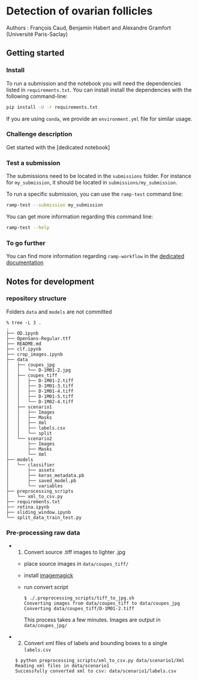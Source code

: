 # Detection of ovarian follicles


Authors : François Caud, Benjamin Habert and Alexandre Gramfort (Université Paris-Saclay)


## Getting started

### Install

To run a submission and the notebook you will need the dependencies listed
in `requirements.txt`. You can install install the dependencies with the
following command-line:

```bash
pip install -U -r requirements.txt
```

If you are using `conda`, we provide an `environment.yml` file for similar
usage.

### Challenge description

Get started with the [dedicated notebook]


### Test a submission

The submissions need to be located in the `submissions` folder. For instance
for `my_submission`, it should be located in `submissions/my_submission`.

To run a specific submission, you can use the `ramp-test` command line:

```bash
ramp-test --submission my_submission
```

You can get more information regarding this command line:

```bash
ramp-test --help
```

### To go further

You can find more information regarding `ramp-workflow` in the
[dedicated documentation](https://paris-saclay-cds.github.io/ramp-docs/ramp-workflow/stable/using_kits.html)


## Notes for development


### repository structure

Folders `data` and `models` are not committed

```
% tree -L 3 .
.
├── OD.ipynb
├── OpenSans-Regular.ttf
├── README.md
├── clf.ipynb
├── crop_images.ipynb
├── data
│   ├── coupes_jpg
│   │   └── D-1M01-2.jpg
│   ├── coupes_tiff
│   │   ├── D-1M01-2.tiff
│   │   ├── D-1M01-3.tiff
│   │   ├── D-1M01-4.tiff
│   │   ├── D-1M01-5.tiff
│   │   └── D-1M02-4.tiff
│   ├── scenario1
│   │   ├── Images
│   │   ├── Masks
│   │   ├── Xml
│   │   ├── labels.csv
│   │   └── split
│   └── scenario2
│       ├── Images
│       ├── Masks
│       └── Xml
├── models
│   └── classifier
│       ├── assets
│       ├── keras_metadata.pb
│       ├── saved_model.pb
│       └── variables
├── preprocessing_scripts
│   └── xml_to_csv.py
├── requirements.txt
├── retina.ipynb
├── sliding_window.ipynb
└── split_data_train_test.py
```

### Pre-processing raw data


- 1. Convert source .tiff images to lighter .jpg

    - place source images in `data/coupes_tiff/`
    - install [imagemagick](https://imagemagick.org/index.php)
    - run convert script

        ```
        $ ./.preprocessing_scripts/tiff_to_jpg.sh
        Converting images from data/coupes_tiff to data/coupes_jpg
        Converting data/coupes_tiff/D-1M01-2.tiff
        ```

      This process takes a few minutes. Images are output in `data/coupes_jpg/`

- 2. Convert xml files of labels and bounding boxes to a single `labels.csv`

    ```
    $ python preprocessing_scripts/xml_to_csv.py data/scenario1/Xml 
    Reading xml files in data/scenario1
    Successfully converted xml to csv: data/scenario1/labels.csv
    ```

    
